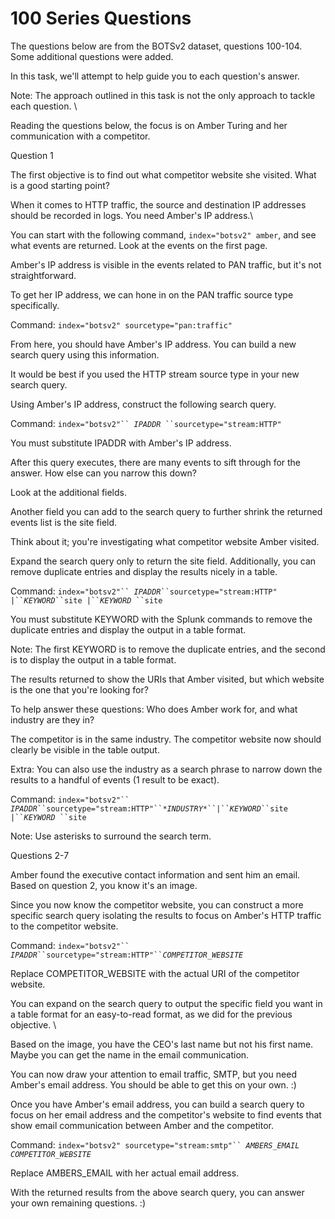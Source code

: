 # 100 Series Questions

The questions below are from the BOTSv2 dataset, questions 100-104. Some additional questions were added.&#x20;

In this task, we'll attempt to help guide you to each question's answer.

Note: The approach outlined in this task is not the only approach to tackle each question. \


Reading the questions below, the focus is on Amber Turing and her communication with a competitor.

Question 1

The first objective is to find out what competitor website she visited. What is a good starting point?

When it comes to HTTP traffic, the source and destination IP addresses should be recorded in logs. You need Amber's IP address.\


You can start with the following command, `index="botsv2" amber`, and see what events are returned. Look at the events on the first page.&#x20;

Amber's IP address is visible in the events related to PAN traffic, but it's not straightforward.&#x20;

To get her IP address, we can hone in on the PAN traffic source type specifically.&#x20;

Command: `index="botsv2" sourcetype="pan:traffic"`

From here, you should have Amber's IP address. You can build a new search query using this information.

It would be best if you used the HTTP stream source type in your new search query.&#x20;

Using Amber's IP address, construct the following search query.&#x20;

Command: `index="botsv2"`` `_`IPADDR`_` ``sourcetype="stream:HTTP"`

You must substitute IPADDR with Amber's IP address.

After this query executes, there are many events to sift through for the answer. How else can you narrow this down?

Look at the additional fields.

Another field you can add to the search query to further shrink the returned events list is the site field.

Think about it; you're investigating what competitor website Amber visited.

Expand the search query only to return the site field. Additionally, you can remove duplicate entries and display the results nicely in a table.&#x20;

Command: `index="botsv2"`` `_`IPADDR`_` ``sourcetype="stream:HTTP" |`` `_`KEYWORD`_` ``site |`` `_`KEYWORD`_` ``site`

You must substitute KEYWORD with the Splunk commands to remove the duplicate entries and display the output in a table format.

Note: The first KEYWORD is to remove the duplicate entries, and the second is to display the output in a table format.&#x20;

The results returned to show the URIs that Amber visited, but which website is the one that you're looking for?

To help answer these questions: Who does Amber work for, and what industry are they in?&#x20;

The competitor is in the same industry. The competitor website now should clearly be visible in the table output.

Extra: You can also use the industry as a search phrase to narrow down the results to a handful of events (1 result to be exact).&#x20;

Command: `index="botsv2"`` `_`IPADDR`_` ``sourcetype="stream:HTTP"`` `_`*INDUSTRY*`_` ``|`` `_`KEYWORD`_` ``site |`` `_`KEYWORD`_` ``site`

Note: Use asterisks to surround the search term.

Questions 2-7

Amber found the executive contact information and sent him an email. Based on question 2, you know it's an image.

Since you now know the competitor website, you can construct a more specific search query isolating the results to focus on Amber's HTTP traffic to the competitor website.&#x20;

Command: `index="botsv2"`` `_`IPADDR`_` ``sourcetype="stream:HTTP"`` `_`COMPETITOR_WEBSITE`_

Replace COMPETITOR\_WEBSITE with the actual URI of the competitor website.&#x20;

You can expand on the search query to output the specific field you want in a table format for an easy-to-read format, as we did for the previous objective. \


Based on the image, you have the CEO's last name but not his first name. Maybe you can get the name in the email communication.

You can now draw your attention to email traffic, SMTP, but you need Amber's email address. You should be able to get this on your own. :)

Once you have Amber's email address, you can build a search query to focus on her email address and the competitor's website to find events that show email communication between Amber and the competitor.&#x20;

Command: `index="botsv2" sourcetype="stream:smtp"`` `_`AMBERS_EMAIL`_ _`COMPETITOR_WEBSITE`_

Replace AMBERS\_EMAIL with her actual email address.&#x20;

With the returned results from the above search query, you can answer your own remaining questions. :)
